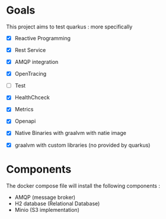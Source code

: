 # Goals 
This project aims to test  quarkus : more specifically
  - [X] Reactive Programming
  - [X] Rest Service
  - [X] AMQP integration
  - [X] OpenTracing
  - [ ] Test
  - [X] HealthChceck
  - [X] Metrics
  - [X] Openapi 
  - [X] Native Binaries with graalvm with natie image
  - [X] graalvm with custom libraries (no provided by quarkus)
  

  # Components

  The docker compose file will install the following components : 
   - AMQP (message broker)
   - H2 database (Relational Database)
   - Minio (S3 implementation)



